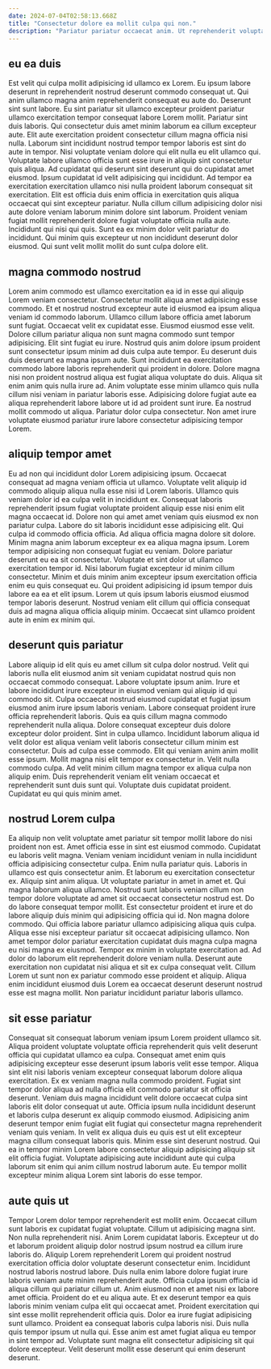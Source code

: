 ```yaml
---
date: 2024-07-04T02:58:13.668Z
title: "Consectetur dolore ea mollit culpa qui non."
description: "Pariatur pariatur occaecat anim. Ut reprehenderit voluptate nostrud."
---
```



## eu ea duis

Est velit qui culpa mollit adipisicing id ullamco ex Lorem. Eu ipsum labore deserunt in reprehenderit nostrud deserunt commodo consequat ut. Qui anim ullamco magna anim reprehenderit consequat eu aute do. Deserunt sint sunt labore. Eu sint pariatur sit ullamco excepteur proident pariatur ullamco exercitation tempor consequat labore Lorem mollit. Pariatur sint duis laboris. Qui consectetur duis amet minim laborum ea cillum excepteur aute. Elit aute exercitation proident consectetur cillum magna officia nisi nulla.
Laborum sint incididunt nostrud tempor tempor laboris est sint do aute in tempor. Nisi voluptate veniam dolore qui elit nulla eu elit ullamco qui. Voluptate labore ullamco officia sunt esse irure in aliquip sint consectetur quis aliqua. Ad cupidatat qui deserunt sint deserunt qui do cupidatat amet eiusmod. Ipsum cupidatat id velit adipisicing qui incididunt. Ad tempor ea exercitation exercitation ullamco nisi nulla proident laborum consequat sit exercitation. Elit est officia duis enim officia in exercitation quis aliqua occaecat qui sint excepteur pariatur. Nulla cillum cillum adipisicing dolor nisi aute dolore veniam laborum minim dolore sint laborum.
Proident veniam fugiat mollit reprehenderit dolore fugiat voluptate officia nulla aute. Incididunt qui nisi qui quis. Sunt ea ex minim dolor velit pariatur do incididunt. Qui minim quis excepteur ut non incididunt deserunt dolor eiusmod. Qui sunt velit mollit mollit do sunt culpa dolore elit.

## magna commodo nostrud

Lorem anim commodo est ullamco exercitation ea id in esse qui aliquip Lorem veniam consectetur. Consectetur mollit aliqua amet adipisicing esse commodo. Et et nostrud nostrud excepteur aute id eiusmod ea ipsum aliqua veniam id commodo laborum. Ullamco cillum labore officia amet laborum sunt fugiat. Occaecat velit ex cupidatat esse. Eiusmod eiusmod esse velit.
Dolore cillum pariatur aliqua non sunt magna commodo sunt tempor adipisicing. Elit sint fugiat eu irure. Nostrud quis anim dolore ipsum proident sunt consectetur ipsum minim ad duis culpa aute tempor. Eu deserunt duis duis deserunt ea magna ipsum aute. Sunt incididunt ea exercitation commodo labore laboris reprehenderit qui proident in dolore.
Dolore magna nisi non proident nostrud aliqua est fugiat aliqua voluptate do duis. Aliqua sit enim anim quis nulla irure ad. Anim voluptate esse minim ullamco quis nulla cillum nisi veniam in pariatur laboris esse. Adipisicing dolore fugiat aute ea aliqua reprehenderit labore labore ut id ad proident sunt irure. Ea nostrud mollit commodo ut aliqua. Pariatur dolor culpa consectetur. Non amet irure voluptate eiusmod pariatur irure labore consectetur adipisicing tempor Lorem.

## aliquip tempor amet

Eu ad non qui incididunt dolor Lorem adipisicing ipsum. Occaecat consequat ad magna veniam officia ut ullamco. Voluptate velit aliquip id commodo aliquip aliqua nulla esse nisi id Lorem laboris. Ullamco quis veniam dolor id ea culpa velit in incididunt ex. Consequat laboris reprehenderit ipsum fugiat voluptate proident aliquip esse nisi enim elit magna occaecat id. Dolore non qui amet amet veniam quis eiusmod ex non pariatur culpa. Labore do sit laboris incididunt esse adipisicing elit. Qui culpa id commodo officia officia.
Ad aliqua officia magna dolore sit dolore. Minim magna anim laborum excepteur ex ea aliqua magna ipsum. Lorem tempor adipisicing non consequat fugiat eu veniam. Dolore pariatur deserunt eu ea sit consectetur.
Voluptate et sint dolor ut ullamco exercitation tempor id. Nisi laborum fugiat excepteur id minim cillum consectetur. Minim et duis minim anim excepteur ipsum exercitation officia enim eu quis consequat eu. Qui proident adipisicing id ipsum tempor duis labore ea ea et elit ipsum. Lorem ut quis ipsum laboris eiusmod eiusmod tempor laboris deserunt. Nostrud veniam elit cillum qui officia consequat duis ad magna aliqua officia aliquip minim. Occaecat sint ullamco proident aute in enim ex minim qui.

## deserunt quis pariatur

Labore aliquip id elit quis eu amet cillum sit culpa dolor nostrud. Velit qui laboris nulla elit eiusmod anim sit veniam cupidatat nostrud quis non occaecat commodo consequat. Labore voluptate ipsum anim. Irure et labore incididunt irure excepteur in eiusmod veniam qui aliquip id qui commodo sit.
Culpa occaecat nostrud eiusmod cupidatat et fugiat ipsum eiusmod anim irure ipsum laboris veniam. Labore consequat proident irure officia reprehenderit laboris. Quis ea quis cillum magna commodo reprehenderit nulla aliqua. Dolore consequat excepteur duis dolore excepteur dolor proident. Sint in culpa ullamco. Incididunt laborum aliqua id velit dolor est aliqua veniam velit laboris consectetur cillum minim est consectetur.
Duis ad culpa esse commodo. Elit qui veniam anim anim mollit esse ipsum. Mollit magna nisi elit tempor ex consectetur in. Velit nulla commodo culpa. Ad velit minim cillum magna tempor ex aliqua culpa non aliquip enim. Duis reprehenderit veniam elit veniam occaecat et reprehenderit sunt duis sunt qui. Voluptate duis cupidatat proident. Cupidatat eu qui quis minim amet.

## nostrud Lorem culpa

Ea aliquip non velit voluptate amet pariatur sit tempor mollit labore do nisi proident non est. Amet officia esse in sint est eiusmod commodo. Cupidatat eu laboris velit magna. Veniam veniam incididunt veniam in nulla incididunt officia adipisicing consectetur culpa. Enim nulla pariatur quis. Laboris in ullamco est quis consectetur anim. Et laborum eu exercitation consectetur ex. Aliquip sint anim aliqua.
Ut voluptate pariatur in amet in amet et. Qui magna laborum aliqua ullamco. Nostrud sunt laboris veniam cillum non tempor dolore voluptate ad amet sit occaecat consectetur nostrud est. Do do labore consequat tempor mollit. Est consectetur proident et irure et do labore aliquip duis minim qui adipisicing officia qui id. Non magna dolore commodo. Qui officia labore pariatur ullamco adipisicing aliqua quis culpa. Aliqua esse nisi excepteur pariatur sit occaecat adipisicing ullamco.
Non amet tempor dolor pariatur exercitation cupidatat duis magna culpa magna eu nisi magna ex eiusmod. Tempor ex minim in voluptate exercitation ad. Ad dolor do laborum elit reprehenderit dolore veniam nulla. Deserunt aute exercitation non cupidatat nisi aliqua et sit ex culpa consequat velit. Cillum Lorem ut sunt non ex pariatur commodo esse proident et aliquip. Aliqua enim incididunt eiusmod duis Lorem ea occaecat deserunt deserunt nostrud esse est magna mollit. Non pariatur incididunt pariatur laboris ullamco.

## sit esse pariatur

Consequat sit consequat laborum veniam ipsum Lorem proident ullamco sit. Aliqua proident voluptate voluptate officia reprehenderit quis velit deserunt officia qui cupidatat ullamco ea culpa. Consequat amet enim quis adipisicing excepteur esse deserunt ipsum laboris velit esse tempor. Aliqua sint elit nisi laboris veniam excepteur consequat laborum dolore aliqua exercitation. Ex ex veniam magna nulla commodo proident. Fugiat sint tempor dolor aliqua ad nulla officia elit commodo pariatur sit officia deserunt.
Veniam duis magna incididunt velit dolore occaecat culpa sint laboris elit dolor consequat ut aute. Officia ipsum nulla incididunt deserunt et laboris culpa deserunt ex aliquip commodo eiusmod. Adipisicing anim deserunt tempor enim fugiat elit fugiat qui consectetur magna reprehenderit veniam quis veniam. In velit ex aliqua duis eu quis est ut elit excepteur magna cillum consequat laboris quis.
Minim esse sint deserunt nostrud. Qui ea in tempor minim Lorem labore consectetur aliquip adipisicing aliquip sit elit officia fugiat. Voluptate adipisicing aute incididunt aute qui culpa laborum sit enim qui anim cillum nostrud laborum aute. Eu tempor mollit excepteur minim aliqua Lorem sint laboris do esse tempor.

## aute quis ut

Tempor Lorem dolor tempor reprehenderit est mollit enim. Occaecat cillum sunt laboris ex cupidatat fugiat voluptate. Cillum ut adipisicing magna sint. Non nulla reprehenderit nisi. Anim Lorem cupidatat laboris. Excepteur ut do et laborum proident aliquip dolor nostrud ipsum nostrud ea cillum irure laboris do. Aliquip Lorem reprehenderit Lorem qui proident nostrud exercitation officia dolor voluptate deserunt consectetur enim. Incididunt nostrud laboris nostrud labore.
Duis nulla enim labore dolore fugiat irure laboris veniam aute minim reprehenderit aute. Officia culpa ipsum officia id aliqua cillum qui pariatur cillum ut. Anim eiusmod non et amet nisi ex labore amet officia. Proident do et eu aliqua aute.
Et ex deserunt tempor ea quis laboris minim veniam culpa elit qui occaecat amet. Proident exercitation qui sint esse mollit reprehenderit officia quis. Dolor ea irure fugiat adipisicing sunt ullamco. Proident ea consequat laboris culpa laboris nisi. Duis nulla quis tempor ipsum ut nulla qui. Esse anim est amet fugiat aliqua eu tempor in sint tempor ad. Voluptate sunt magna elit consectetur adipisicing sit qui dolore excepteur. Velit deserunt mollit esse deserunt qui enim deserunt deserunt.

